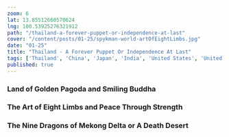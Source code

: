 ```yaml
---
zoom: 6
lat: 13.85512660570624
lng: 100.53925276321912
path: "/thailand-a-forever-puppet-or-independence-at-last"
cover: "/content/posts/01-25/spykman-world-artOfEightLimbs.jpg"
date: "01-25"
title: "Thailand - A Forever Puppet Or Independence At Last"
tags: ['Thailand', 'China', 'Japan', 'India', 'United States', 'United Kingdom', 'Buddhism','Golden Pagoda','Spykman World','Nicholas Spykman']  
published: true
---
```


### Land of Golden Pagoda and Smiling Buddha

### The Art of Eight Limbs and Peace Through Strength

### The Nine Dragons of Mekong Delta or A Death Desert